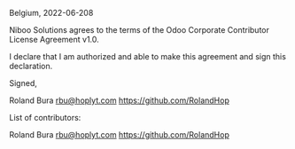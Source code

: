 Belgium, 2022-06-208

Niboo Solutions agrees to the terms of the Odoo Corporate Contributor License
Agreement v1.0.

I declare that I am authorized and able to make this agreement and sign this
declaration.

Signed,

Roland Bura rbu@hoplyt.com https://github.com/RolandHop

List of contributors:

Roland Bura rbu@hoplyt.com https://github.com/RolandHop